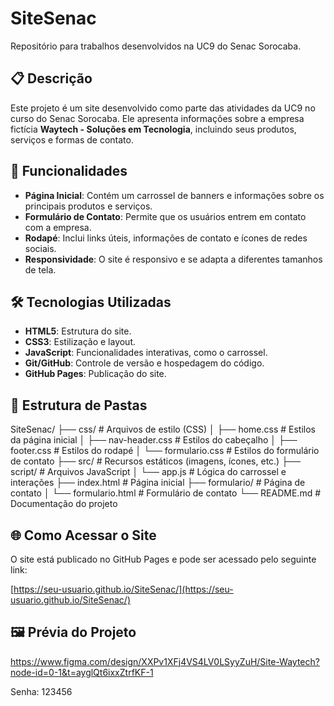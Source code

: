 # SiteSenac

Repositório para trabalhos desenvolvidos na UC9 do Senac Sorocaba.

## 📋 Descrição

Este projeto é um site desenvolvido como parte das atividades da UC9 no curso do Senac Sorocaba. Ele apresenta informações sobre a empresa fictícia **Waytech - Soluções em Tecnologia**, incluindo seus produtos, serviços e formas de contato.

## 🚀 Funcionalidades

- **Página Inicial**: Contém um carrossel de banners e informações sobre os principais produtos e serviços.
- **Formulário de Contato**: Permite que os usuários entrem em contato com a empresa.
- **Rodapé**: Inclui links úteis, informações de contato e ícones de redes sociais.
- **Responsividade**: O site é responsivo e se adapta a diferentes tamanhos de tela.

## 🛠️ Tecnologias Utilizadas

- **HTML5**: Estrutura do site.
- **CSS3**: Estilização e layout.
- **JavaScript**: Funcionalidades interativas, como o carrossel.
- **Git/GitHub**: Controle de versão e hospedagem do código.
- **GitHub Pages**: Publicação do site.

## 📂 Estrutura de Pastas

SiteSenac/ ├── css/ # Arquivos de estilo (CSS) │ ├── home.css # Estilos da página inicial │ ├── nav-header.css # Estilos do cabeçalho │ ├── footer.css # Estilos do rodapé │ └── formulario.css # Estilos do formulário de contato ├── src/ # Recursos estáticos (imagens, ícones, etc.) ├── script/ # Arquivos JavaScript │ └── app.js # Lógica do carrossel e interações ├── index.html # Página inicial ├── formulario/ # Página de contato │ └── formulario.html # Formulário de contato └── README.md # Documentação do projeto


## 🌐 Como Acessar o Site

O site está publicado no GitHub Pages e pode ser acessado pelo seguinte link:

[https://seu-usuario.github.io/SiteSenac/](https://seu-usuario.github.io/SiteSenac/)

## 🖼️ Prévia do Projeto

https://www.figma.com/design/XXPv1XFj4VS4LV0LSyyZuH/Site-Waytech?node-id=0-1&t=ayglQt6ixxZtrfKF-1

Senha: 123456
